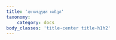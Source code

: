 ```yaml
---
title: 'สฺยามรฏฺฐสฺส เตปิฏกํ'
taxonomy:
    category: docs
body_classes: 'title-center title-h1h2'
---
```


